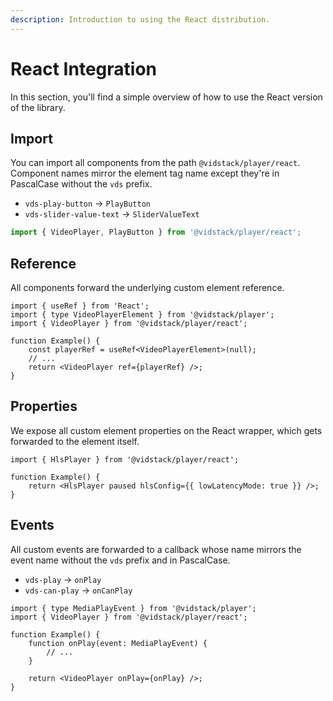 ```yaml
---
description: Introduction to using the React distribution.
---
```


# React Integration

In this section, you'll find a simple overview of how to use the React version of the library.

## Import

You can import all components from the path `@vidstack/player/react`. Component names mirror
the element tag name except they're in PascalCase without the `vds` prefix.

- `vds-play-button` -> `PlayButton`
- `vds-slider-value-text` -> `SliderValueText`

```js
import { VideoPlayer, PlayButton } from '@vidstack/player/react';
```

## Reference

All components forward the underlying custom element reference.

```tsx
import { useRef } from 'React';
import { type VideoPlayerElement } from '@vidstack/player';
import { VideoPlayer } from '@vidstack/player/react';

function Example() {
	const playerRef = useRef<VideoPlayerElement>(null);
	// ...
	return <VideoPlayer ref={playerRef} />;
}
```

## Properties

We expose all custom element properties on the React wrapper, which gets forwarded to the
element itself.

```tsx
import { HlsPlayer } from '@vidstack/player/react';

function Example() {
	return <HlsPlayer paused hlsConfig={{ lowLatencyMode: true }} />;
}
```

## Events

All custom events are forwarded to a callback whose name mirrors the event name without the `vds` prefix
and in PascalCase.

- `vds-play` -> `onPlay`
- `vds-can-play` -> `onCanPlay`

```tsx
import { type MediaPlayEvent } from '@vidstack/player';
import { VideoPlayer } from '@vidstack/player/react';

function Example() {
	function onPlay(event: MediaPlayEvent) {
		// ...
	}

	return <VideoPlayer onPlay={onPlay} />;
}
```
